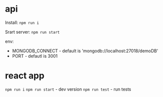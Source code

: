 # api
Install:
`npm run i`

Srart server:
`npm run start`

env:
- MONGODB_CONNECT - default is 'mongodb://localhost:27018/demoDB'
- PORT - defautl is 3001

# react app

`npm run i`
`npm run start`  - dev version
`npm run test`  - run tests


